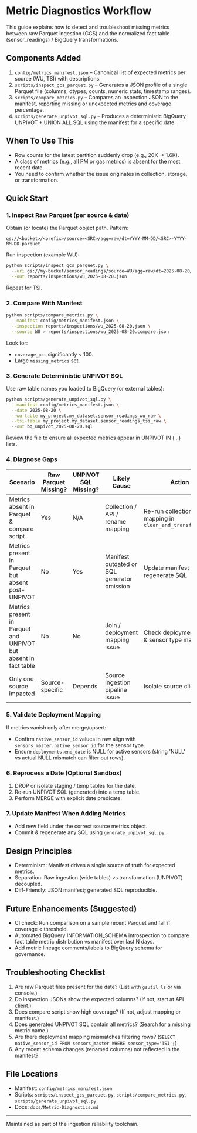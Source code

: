 # Metric Diagnostics Workflow

This guide explains how to detect and troubleshoot missing metrics between raw Parquet ingestion (GCS) and the normalized fact table (sensor_readings) / BigQuery transformations.

## Components Added

1. `config/metrics_manifest.json` – Canonical list of expected metrics per source (WU, TSI) with descriptions.
2. `scripts/inspect_gcs_parquet.py` – Generates a JSON profile of a single Parquet file (columns, dtypes, counts, numeric stats, timestamp ranges).
3. `scripts/compare_metrics.py` – Compares an inspection JSON to the manifest, reporting missing or unexpected metrics and coverage percentage.
4. `scripts/generate_unpivot_sql.py` – Produces a deterministic BigQuery UNPIVOT + UNION ALL SQL using the manifest for a specific date.

## When To Use This

- Row counts for the latest partition suddenly drop (e.g., 20K → 1.6K).
- A class of metrics (e.g., all PM or gas metrics) is absent for the most recent date.
- You need to confirm whether the issue originates in collection, storage, or transformation.

## Quick Start

### 1. Inspect Raw Parquet (per source & date)

Obtain (or locate) the Parquet object path. Pattern:

```text
gs://<bucket>/<prefix>/source=<SRC>/agg=raw/dt=YYYY-MM-DD/<SRC>-YYYY-MM-DD.parquet
```

Run inspection (example WU):

```bash
python scripts/inspect_gcs_parquet.py \
  --uri gs://my-bucket/sensor_readings/source=WU/agg=raw/dt=2025-08-20/WU-2025-08-20.parquet \
  --out reports/inspections/wu_2025-08-20.json
```

Repeat for TSI.

### 2. Compare With Manifest

```bash
python scripts/compare_metrics.py \
  --manifest config/metrics_manifest.json \
  --inspection reports/inspections/wu_2025-08-20.json \
  --source WU > reports/inspections/wu_2025-08-20.compare.json
```

Look for:

- `coverage_pct` significantly < 100.
- Large `missing_metrics` set.

### 3. Generate Deterministic UNPIVOT SQL

Use raw table names you loaded to BigQuery (or external tables):

```bash
python scripts/generate_unpivot_sql.py \
  --manifest config/metrics_manifest.json \
  --date 2025-08-20 \
  --wu-table my_project.my_dataset.sensor_readings_wu_raw \
  --tsi-table my_project.my_dataset.sensor_readings_tsi_raw \
  --out bq_unpivot_2025-08-20.sql
```

Review the file to ensure all expected metrics appear in UNPIVOT IN (...) lists.

### 4. Diagnose Gaps

| Scenario | Raw Parquet Missing? | UNPIVOT SQL Missing? | Likely Cause | Action |
|----------|----------------------|----------------------|--------------|--------|
| Metrics absent in Parquet & compare script | Yes | N/A | Collection / API / rename mapping | Re-run collection; verify mapping in `clean_and_transform_data` |
| Metrics present in Parquet but absent post-UNPIVOT | No | Yes | Manifest outdated or SQL generator omission | Update manifest and regenerate SQL |
| Metrics present in Parquet and UNPIVOT but absent in fact table | No | No | Join / deployment mapping issue | Check deployments table & sensor type mapping |
| Only one source impacted | Source-specific | Depends | Source ingestion pipeline issue | Isolate source client logs |

### 5. Validate Deployment Mapping

If metrics vanish only after merge/upsert:

- Confirm `native_sensor_id` values in raw align with `sensors_master.native_sensor_id` for the sensor type.
- Ensure `deployments.end_date` is NULL for active sensors (string 'NULL' vs actual NULL mismatch can filter out rows).

### 6. Reprocess a Date (Optional Sandbox)

1. DROP or isolate staging / temp tables for the date.
2. Re-run UNPIVOT SQL (generated) into a temp table.
3. Perform MERGE with explicit date predicate.

### 7. Update Manifest When Adding Metrics

- Add new field under the correct source metrics object.
- Commit & regenerate any SQL using `generate_unpivot_sql.py`.

## Design Principles

- Determinism: Manifest drives a single source of truth for expected metrics.
- Separation: Raw ingestion (wide tables) vs transformation (UNPIVOT) decoupled.
- Diff-Friendly: JSON manifest; generated SQL reproducible.

## Future Enhancements (Suggested)

- CI check: Run comparison on a sample recent Parquet and fail if coverage < threshold.
- Automated BigQuery INFORMATION_SCHEMA introspection to compare fact table metric distribution vs manifest over last N days.
- Add metric lineage comments/labels to BigQuery schema for governance.

## Troubleshooting Checklist

1. Are raw Parquet files present for the date? (List with `gsutil ls` or via console.)
2. Do inspection JSONs show the expected columns? (If not, start at API client.)
3. Does compare script show high coverage? (If not, adjust mapping or manifest.)
4. Does generated UNPIVOT SQL contain all metrics? (Search for a missing metric name.)
5. Are there deployment mapping mismatches filtering rows? (`SELECT native_sensor_id FROM sensors_master WHERE sensor_type='TSI';`)
6. Any recent schema changes (renamed columns) not reflected in the manifest?

## File Locations

- Manifest: `config/metrics_manifest.json`
- Scripts: `scripts/inspect_gcs_parquet.py`, `scripts/compare_metrics.py`, `scripts/generate_unpivot_sql.py`
- Docs: `docs/Metric-Diagnostics.md`

---

Maintained as part of the ingestion reliability toolchain.
